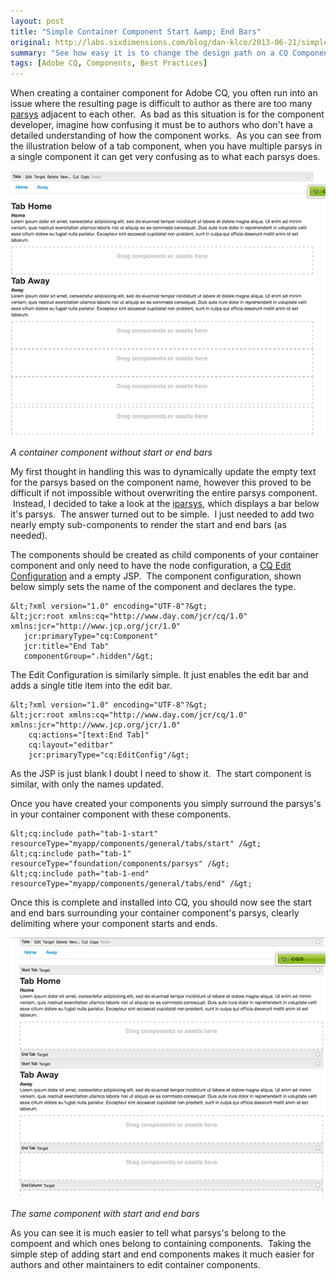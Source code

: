```yaml
---
layout: post
title: "Simple Container Component Start &amp; End Bars"
original: http://labs.sixdimensions.com/blog/dan-klco/2013-06-21/simple-container-component-start-end-bars
summary: "See how easy it is to change the design path on a CQ Component"
tags: [Adobe CQ, Components, Best Practices]
---
```


When creating a container component for Adobe CQ, you often run into an issue where the resulting page is difficult to author as there are too many [parsys][1]&nbsp;adjacent to each other. &nbsp;As bad as this situation is for the component developer, imagine how confusing it must be to authors who don't have a detailed understanding of how the component works. &nbsp;As you can see from the illustration below of a tab component, when you have multiple parsys in a single component it can get very confusing as to what each parsys does. &nbsp;

![A component with no start or end bars][2]

*A container component without start or end bars*

My first thought in handling this was to dynamically update the empty text for the parsys based on the component name, however this proved to be difficult if not impossible without overwriting the entire parsys component. &nbsp;Instead, I decided to take a look at the [iparsys][3], which displays a bar below it's parsys. &nbsp;The answer turned out to be simple. &nbsp;I just needed to add two nearly empty sub-components to render the start and end bars (as needed).

The components should be created as child components of your container component and only need to have the node configuration, a [CQ Edit Configuration][4] and a empty JSP. &nbsp;The component configuration, shown below simply sets the name of the component and declares the type.

    &lt;?xml version="1.0" encoding="UTF-8"?&gt;
    &lt;jcr:root xmlns:cq="http://www.day.com/jcr/cq/1.0" xmlns:jcr="http://www.jcp.org/jcr/1.0"
       jcr:primaryType="cq:Component"
       jcr:title="End Tab"
       componentGroup=".hidden"/&gt;

The Edit Configuration is similarly simple. It just enables the edit bar and adds a single title item into the edit bar.

    &lt;?xml version="1.0" encoding="UTF-8"?&gt;
    &lt;jcr:root xmlns:cq="http://www.day.com/jcr/cq/1.0" xmlns:jcr="http://www.jcp.org/jcr/1.0"
        cq:actions="[text:End Tab]"
        cq:layout="editbar"
        jcr:primaryType="cq:EditConfig"/&gt;

As the JSP is just blank I doubt I need to show it. &nbsp;The start component is similar, with only the names updated. &nbsp;

Once you have created your components you simply surround the parsys's in your container component with these components.
 
    &lt;cq:include path="tab-1-start" resourceType="myapp/components/general/tabs/start" /&gt;
    &lt;cq:include path="tab-1" resourceType="foundation/components/parsys" /&gt;
    &lt;cq:include path="tab-1-end" resourceType="myapp/components/general/tabs/end" /&gt;

Once this is complete and installed into CQ, you should now see the start and end bars surrounding your container component's parsys, clearly delimiting where your component starts and ends.

![The same component with start and end bars][5]

*The same component with start and end bars*

As you can see it is much easier to tell what parsys's belong to the compoent and which ones belong to containing components. &nbsp;Taking the simple step of adding start and end components makes it much easier for authors and other maintainers to edit container components.

   [1]: http://wem.help.adobe.com/enterprise/en_US/10-0/wem/wcm/default_components.html#Paragraph%20System%20(parsys) (Documentation on Adobe CQ's Paragraph System component)
   [2]: /images/posts/2013-06-21-simple-container-component-start-end-bars/no-start-end-bars.png
   [3]: http://wem.help.adobe.com/enterprise/en_US/10-0/wem/wcm/default_components.html#Inheritance%20Paragraph%20System%20(iparsys) (Documentation on Adobe CQ's Inheritance Parsys Component)
   [4]: http://dev.day.com/docs/en/cq/current/developing/components/edit_config.html (The Adobe CQ Edit Configuration Documentation)
   [5]: /images/posts/2013-06-21-simple-container-component-start-end-bars/with-start-end-bars.png
  